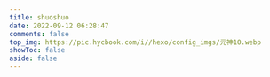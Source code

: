 ```yaml
---
title: shuoshuo
date: 2022-09-12 06:28:47
comments: false
top_img: https://pic.hycbook.com/i//hexo/config_imgs/元神10.webp
showToc: false
aside: false
---
```



<!-- 引用 artitalk -->
<script type="text/javascript" src="https://unpkg.com/artitalk"></script>
<!-- 存放说说的容器 -->
<div id="artitalk_main"></div>
<script>
new Artitalk({
    appId: 'aroKa0A3PwpreaqyXmS9yyeI-MdYXbMMI', // Your LeanCloud appId
    appKey: 'x0g7bGyOE09UnktsOzMjFv8w' // Your LeanCloud appKey
})
</script>